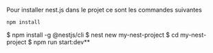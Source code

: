 
Pour installer nest.js dans le projet 
ce sont les commandes suivantes 

```
npm install
```


$ npm install -g @nestjs/cli
$ nest new my-nest-project
$ cd my-nest-project
$ npm run start:dev**


